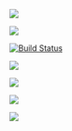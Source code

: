 <a href="https://codeclimate.com/github/stanislavglazko/python-project-lvl2/maintainability"><img src="https://api.codeclimate.com/v1/badges/2c73a8c70bb899bd5e0b/maintainability" /></a>

<a href="https://codeclimate.com/github/stanislavglazko/python-project-lvl2/test_coverage"><img src="https://api.codeclimate.com/v1/badges/2c73a8c70bb899bd5e0b/test_coverage" /></a>

[![Build Status](https://travis-ci.org/stanislavglazko/python-project-lvl2.svg?branch=master)](https://travis-ci.org/stanislavglazko/python-project-lvl2)

<a href="https://asciinema.org/a/D7GGaAsPDVFTYJt3zEWHOrcsd" target="_blank"><img src="https://asciinema.org/a/D7GGaAsPDVFTYJt3zEWHOrcsd.svg" /></a>

<a href="https://asciinema.org/a/sSlDbRrqRORRbpO6PjW3BhcFM" target="_blank"><img src="https://asciinema.org/a/sSlDbRrqRORRbpO6PjW3BhcFM.svg" /></a>

<a href="https://asciinema.org/a/WLf49DUX8fVWUhLbbTqNS9IWR" target="_blank"><img src="https://asciinema.org/a/WLf49DUX8fVWUhLbbTqNS9IWR.svg" /></a>

<a href="https://asciinema.org/a/UtKh1aCNgv4mv7UOa58Vn5B6p" target="_blank"><img src="https://asciinema.org/a/UtKh1aCNgv4mv7UOa58Vn5B6p.svg" /></a>
